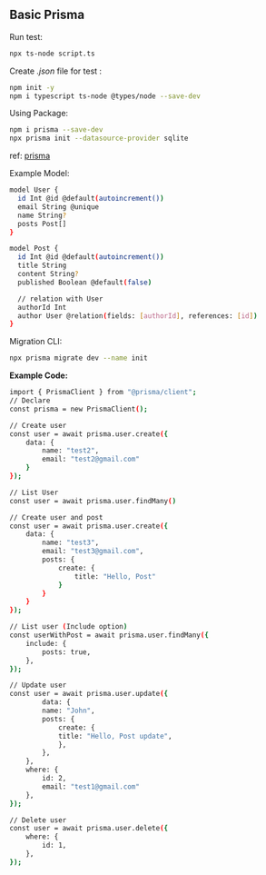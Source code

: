 ## Basic Prisma

Run test:

```bash
npx ts-node script.ts
```

Create _.json_ file for test :

```bash
npm init -y
npm i typescript ts-node @types/node --save-dev
```

Using Package:

```bash
npm i prisma --save-dev
npx prisma init --datasource-provider sqlite
```

ref: [prisma](https://www.prisma.io/docs/accelerate/getting-started)

Example Model:
```bash
model User {
  id Int @id @default(autoincrement())
  email String @unique
  name String?
  posts Post[]
}

model Post {
  id Int @id @default(autoincrement())
  title String 
  content String?
  published Boolean @default(false)

  // relation with User
  authorId Int
  author User @relation(fields: [authorId], references: [id])
}
```

Migration CLI:

```bash
npx prisma migrate dev --name init
```

**Example Code:**

```bash
import { PrismaClient } from "@prisma/client";
// Declare
const prisma = new PrismaClient();
```

```bash
// Create user
const user = await prisma.user.create({
    data: {
        name: "test2",
        email: "test2@gmail.com"
    }
});

// List User
const user = await prisma.user.findMany()

// Create user and post
const user = await prisma.user.create({
    data: {
        name: "test3",
        email: "test3@gmail.com",
        posts: {
            create: {
                title: "Hello, Post"
            }
        }
    }
});

// List user (Include option)
const userWithPost = await prisma.user.findMany({
    include: {
        posts: true,
    },
});

// Update user
const user = await prisma.user.update({
        data: {
        name: "John",
        posts: {
            create: {
            title: "Hello, Post update",
            },
        },
    },
    where: {
        id: 2,
        email: "test1@gmail.com"
    },
});

// Delete user
const user = await prisma.user.delete({
    where: {
        id: 1,
    },
});
```

